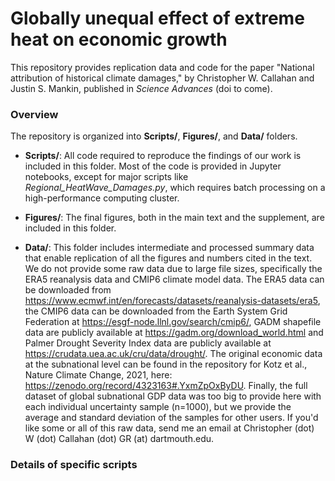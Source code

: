 # Globally unequal effect of extreme heat on economic growth

This repository provides replication data and code for the paper "National attribution of historical climate damages," by Christopher W. Callahan and Justin S. Mankin, published in _Science Advances_ (doi to come).

### Overview

The repository is organized into **Scripts/**, **Figures/**, and **Data/** folders.

- **Scripts/**: All code required to reproduce the findings of our work is included in this folder. Most of the code is provided in Jupyter notebooks, except for major scripts like *Regional\_HeatWave\_Damages.py*, which requires batch processing on a high-performance computing cluster.

- **Figures/**: The final figures, both in the main text and the supplement, are included in this folder.

- **Data/**: This folder includes intermediate and processed summary data that enable replication of all the figures and numbers cited in the text. We do not provide some raw data due to large file sizes, specifically the ERA5 reanalysis data and CMIP6 climate model data. The ERA5 data can be downloaded from https://www.ecmwf.int/en/forecasts/datasets/reanalysis-datasets/era5, the CMIP6 data can be downloaded from the Earth System Grid Federation at https://esgf-node.llnl.gov/search/cmip6/, GADM shapefile data are publicly available at https://gadm.org/download_world.html and Palmer Drought Severity Index data are publicly available at https://crudata.uea.ac.uk/cru/data/drought/. The original economic data at the subnational level can be found in the repository for Kotz et al., Nature Climate Change, 2021, here: https://zenodo.org/record/4323163#.YxmZpOxByDU. Finally, the full dataset of global subnational GDP data was too big to provide here with each individual uncertainty sample (n=1000), but we provide the average and standard deviation of the samples for other users. If you'd like some or all of this raw data, send me an email at Christopher (dot) W (dot) Callahan (dot) GR (at) dartmouth.edu.

### Details of specific scripts
